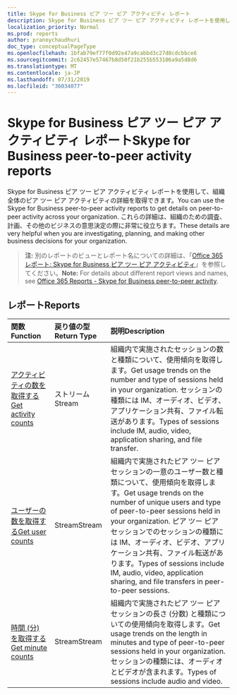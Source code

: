 ```yaml
---
title: Skype for Business ピア ツー ピア アクティビティ レポート
description: Skype for Business ピア ツー ピア アクティビティ レポートを使用して、組織全体のピア ツー ピア アクティビティの詳細を取得できます。 これらの詳細は、組織のための調査、計画、その他のビジネスの意思決定の際に非常に役立ちます。
localization_priority: Normal
ms.prod: reports
author: pranoychaudhuri
doc_type: conceptualPageType
ms.openlocfilehash: 1bfab79ef77f0d92e47a9cabbd3c27d8cdcbbce6
ms.sourcegitcommit: 2c62457e57467b8d50f21b255b553106a9a5d8d6
ms.translationtype: MT
ms.contentlocale: ja-JP
ms.lasthandoff: 07/31/2019
ms.locfileid: "36034077"
---
```

# <a name="skype-for-business-peer-to-peer-activity-reports"></a><span data-ttu-id="5d8f4-104">Skype for Business ピア ツー ピア アクティビティ レポート</span><span class="sxs-lookup"><span data-stu-id="5d8f4-104">Skype for Business peer-to-peer activity reports</span></span>

<span data-ttu-id="5d8f4-105">Skype for Business ピア ツー ピア アクティビティ レポートを使用して、組織全体のピア ツー ピア アクティビティの詳細を取得できます。</span><span class="sxs-lookup"><span data-stu-id="5d8f4-105">You can use the Skype for Business peer-to-peer activity reports to get details on peer-to-peer activity across your organization.</span></span> <span data-ttu-id="5d8f4-106">これらの詳細は、組織のための調査、計画、その他のビジネスの意思決定の際に非常に役立ちます。</span><span class="sxs-lookup"><span data-stu-id="5d8f4-106">These details are very helpful when you are investigating, planning, and making other business decisions for your organization.</span></span>

> <span data-ttu-id="5d8f4-107">**注:** 別のレポートのビューとレポート名についての詳細は、「[Office 365 レポート: Skype for Business ピア ツー ピア アクティビティ](https://support.office.com/client/Skype-for-Business-Online-peertopeer-activity-d3b2d569-4ee9-44b8-92bf-d518142f0713)」を参照してください。</span><span class="sxs-lookup"><span data-stu-id="5d8f4-107">**Note:** For details about different report views and names, see [Office 365 Reports - Skype for Business peer-to-peer activity](https://support.office.com/client/Skype-for-Business-Online-peertopeer-activity-d3b2d569-4ee9-44b8-92bf-d518142f0713).</span></span>

## <a name="reports"></a><span data-ttu-id="5d8f4-108">レポート</span><span class="sxs-lookup"><span data-stu-id="5d8f4-108">Reports</span></span>

| <span data-ttu-id="5d8f4-109">関数</span><span class="sxs-lookup"><span data-stu-id="5d8f4-109">Function</span></span>                                 | <span data-ttu-id="5d8f4-110">戻り値の型</span><span class="sxs-lookup"><span data-stu-id="5d8f4-110">Return Type</span></span> | <span data-ttu-id="5d8f4-111">説明</span><span class="sxs-lookup"><span data-stu-id="5d8f4-111">Description</span></span>                              |
| :--------------------------------------- | :---------- | :--------------------------------------- |
| [<span data-ttu-id="5d8f4-112">アクティビティの数を取得する</span><span class="sxs-lookup"><span data-stu-id="5d8f4-112">Get activity counts</span></span>](../api/reportroot-getskypeforbusinesspeertopeeractivitycounts.md) | <span data-ttu-id="5d8f4-113">ストリーム</span><span class="sxs-lookup"><span data-stu-id="5d8f4-113">Stream</span></span>      | <span data-ttu-id="5d8f4-114">組織内で実施されたセッションの数と種類について、使用傾向を取得します。</span><span class="sxs-lookup"><span data-stu-id="5d8f4-114">Get usage trends on the number and type of sessions held in your organization.</span></span> <span data-ttu-id="5d8f4-115">セッションの種類には IM、オーディオ、ビデオ、アプリケーション共有、ファイル転送があります。</span><span class="sxs-lookup"><span data-stu-id="5d8f4-115">Types of sessions include IM, audio, video, application sharing, and file transfer.</span></span> |
| [<span data-ttu-id="5d8f4-116">ユーザーの数を取得する</span><span class="sxs-lookup"><span data-stu-id="5d8f4-116">Get user counts</span></span>](../api/reportroot-getskypeforbusinesspeertopeeractivityusercounts.md) | <span data-ttu-id="5d8f4-117">Stream</span><span class="sxs-lookup"><span data-stu-id="5d8f4-117">Stream</span></span>      | <span data-ttu-id="5d8f4-118">組織内で実施されたピア ツー ピア セッションの一意のユーザー数と種類について、使用傾向を取得します。</span><span class="sxs-lookup"><span data-stu-id="5d8f4-118">Get usage trends on the number of unique users and type of peer-to-peer sessions held in your organization.</span></span> <span data-ttu-id="5d8f4-119">ピア ツー ピア セッションでのセッションの種類には IM、オーディオ、ビデオ、アプリケーション共有、ファイル転送があります。</span><span class="sxs-lookup"><span data-stu-id="5d8f4-119">Types of sessions include IM, audio, video, application sharing, and file transfers in peer-to-peer sessions.</span></span> |
| [<span data-ttu-id="5d8f4-120">時間 (分) を取得する</span><span class="sxs-lookup"><span data-stu-id="5d8f4-120">Get minute counts</span></span>](../api/reportroot-getskypeforbusinesspeertopeeractivityminutecounts.md) | <span data-ttu-id="5d8f4-121">Stream</span><span class="sxs-lookup"><span data-stu-id="5d8f4-121">Stream</span></span>      | <span data-ttu-id="5d8f4-122">組織内で実施されたピア ツー ピア セッションの長さ (分数) と種類についての使用傾向を取得します。</span><span class="sxs-lookup"><span data-stu-id="5d8f4-122">Get usage trends on the length in minutes and type of peer-to-peer sessions held in your organization.</span></span> <span data-ttu-id="5d8f4-123">セッションの種類には、オーディオとビデオが含まれます。</span><span class="sxs-lookup"><span data-stu-id="5d8f4-123">Types of sessions include audio and video.</span></span> |

